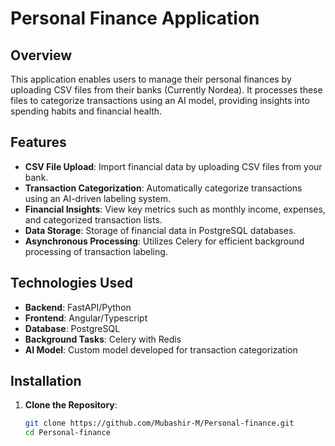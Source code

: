 # Personal Finance Application

## Overview

This application enables users to manage their personal finances by uploading CSV files from their banks (Currently Nordea). It processes these files to categorize transactions using an AI model, providing insights into spending habits and financial health.

## Features

- **CSV File Upload**: Import financial data by uploading CSV files from your bank.
- **Transaction Categorization**: Automatically categorize transactions using an AI-driven labeling system.
- **Financial Insights**: View key metrics such as monthly income, expenses, and categorized transaction lists.
- **Data Storage**: Storage of financial data in PostgreSQL databases.
- **Asynchronous Processing**: Utilizes Celery for efficient background processing of transaction labeling.

## Technologies Used

- **Backend**: FastAPI/Python
- **Frontend**: Angular/Typescript
- **Database**: PostgreSQL
- **Background Tasks**: Celery with Redis
- **AI Model**: Custom model developed for transaction categorization

## Installation

1. **Clone the Repository**:

   ```bash
   git clone https://github.com/Mubashir-M/Personal-finance.git
   cd Personal-finance
   ```
